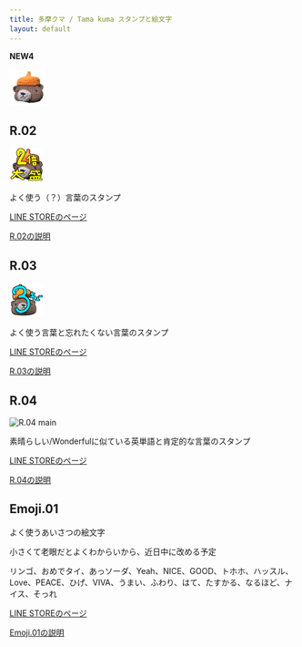 ```yaml
---
title: 多摩クマ / Tama kuma スタンプと絵文字
layout: default
---
```


**NEW4**

![多摩クマ](.\64.png)

## R.02

![R.02 main](R.02\images\00_IMG_4337_main.png)

よく使う（？）言葉のスタンプ

[LINE STOREのページ](https://store.line.me/stickershop/product/30005709/ja)

[R.02の説明](R.02)

## R.03

![R.03 main](R.03\images\00_IMG_4349_Main.png)

よく使う言葉と忘れたくない言葉のスタンプ

[LINE STOREのページ](https://store.line.me/stickershop/product/29506402/ja)

[R.03の説明](R.03)

## R.04

![R.04 main](R.04\images\00_IMG_4336丸_main.png)

素晴らしい/Wonderfulに似ている英単語と肯定的な言葉のスタンプ

[LINE STOREのページ](https://store.line.me/stickershop/product/29480228/ja)

[R.04の説明](R.04)

## Emoji.01

よく使うあいさつの絵文字

小さくて老眼だとよくわからいから、近日中に改める予定

リンゴ、おめでタイ、あっソーダ、Yeah、NICE、GOOD、トホホ、ハッスル、Love、PEACE、ひげ、VIVA、うまい、ふわり、はて、たすかる、なるほど、ナイス、そっれ

[LINE STOREのページ](https://store.line.me/emojishop/product/6751628729e27704ed44582e/ja)

[Emoji.01の説明](Emoji.01)
